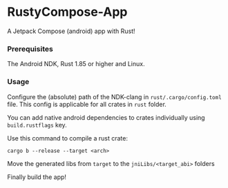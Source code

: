 # RustyCompose-App
A Jetpack Compose (android) app with Rust!

### Prerequisites
The Android NDK, Rust 1.85 or higher and Linux.

### Usage
Configure the (absolute) path of the NDK-clang in `rust/.cargo/config.toml` file. This config is applicable for all crates in `rust` folder.

You can add native android dependencies to crates individually using `build.rustflags` key.

Use this command to compile a rust crate:
```
cargo b --release --target <arch>
```


Move the generated libs from `target` to the `jniLibs/<target_abi>` folders

Finally build the app!
